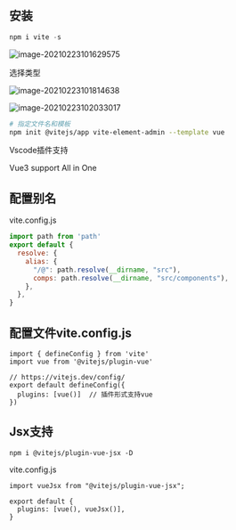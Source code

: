 ## 安装

```js
npm i vite -s
```

![image-20210223101629575](https://gitee.com/josephxia/picgo/raw/master/juejin/image-20210223101629575.png)



选择类型

![image-20210223101814638](https://gitee.com/josephxia/picgo/raw/master/juejin/image-20210223101814638.png)



![image-20210223102033017](https://gitee.com/josephxia/picgo/raw/master/juejin/image-20210223102033017.png)



```bash
# 指定文件名和模板
npm init @vitejs/app vite-element-admin --template vue
```







Vscode插件支持

Vue3 support All in One





## 配置别名

vite.config.js

```javascript
import path from 'path'
export default {
  resolve: {
    alias: {
      "/@": path.resolve(__dirname, "src"),
      comps: path.resolve(__dirname, "src/components"),
    },
  },
}
```





## 配置文件vite.config.js

```
import { defineConfig } from 'vite'
import vue from '@vitejs/plugin-vue'

// https://vitejs.dev/config/
export default defineConfig({
  plugins: [vue()]  // 插件形式支持vue
})
```





## Jsx支持

```
npm i @vitejs/plugin-vue-jsx -D
```



vite.config.js

```
import vueJsx from "@vitejs/plugin-vue-jsx";

export default {
  plugins: [vue(), vueJsx()],
}
```



